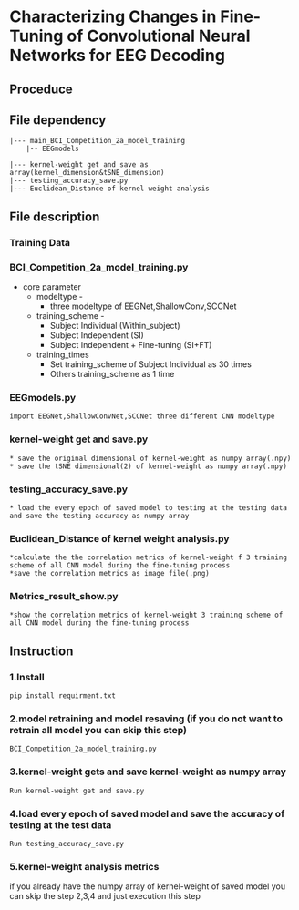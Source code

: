 # Characterizing Changes in Fine-Tuning of Convolutional Neural Networks for EEG Decoding

## Proceduce



## File dependency
    |--- main_BCI_Competition_2a_model_training
        |-- EEGmodels

    |--- kernel-weight get and save as array(kernel_dimension&tSNE_dimension)
    |--- testing_accuracy_save.py
    |--- Euclidean_Distance of kernel weight analysis
## File description
### Training Data
    
### BCI_Competition_2a_model_training.py
* core parameter 
  * modeltype - 
    * three modeltype of EEGNet,ShallowConv,SCCNet
  * training_scheme - 
    * Subject Individual (Within_subject)
    * Subject Independent (SI)
    * Subject Independent + Fine-tuning (SI+FT)
  * training_times
    * Set training_scheme of Subject Individual as 30 times
    * Others training_scheme as 1 time
  
### EEGmodels.py
    import EEGNet,ShallowConvNet,SCCNet three different CNN modeltype 

### kernel-weight get and save.py
    * save the original dimensional of kernel-weight as numpy array(.npy)
    * save the tSNE dimensional(2) of kernel-weight as numpy array(.npy)
### testing_accuracy_save.py
    * load the every epoch of saved model to testing at the testing data and save the testing accuracy as numpy array
### Euclidean_Distance of kernel weight analysis.py
    *calculate the the correlation metrics of kernel-weight f 3 training scheme of all CNN model during the fine-tuning process
    *save the correlation metrics as image file(.png)
### Metrics_result_show.py
    *show the correlation metrics of kernel-weight 3 training scheme of all CNN model during the fine-tuning process
## Instruction 

### 1.Install 
    pip install requirment.txt
    
### 2.model retraining and model resaving (if you do not want to retrain all model you can skip this step)
    
    BCI_Competition_2a_model_training.py
    

### 3.kernel-weight gets and save kernel-weight as numpy array

    Run kernel-weight get and save.py
### 4.load every epoch of saved model and save the accuracy of testing at the test data 
    Run testing_accuracy_save.py
    
### 5.kernel-weight analysis metrics
if you already have the numpy array of kernel-weight of saved model you can skip the step 2,3,4 and just execution this step
